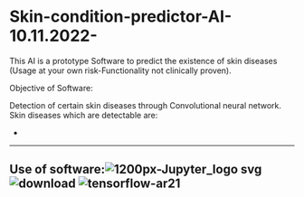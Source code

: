 # Skin-condition-predictor-AI-10.11.2022-
This AI is a prototype Software to predict the existence of skin diseases (Usage at your own risk-Functionality not clinically proven).



Objective of Software:

Detection of certain skin diseases through Convolutional neural network. Skin diseases which are detectable are: 

-

----------------------------------------------------------------------
Use of software:![1200px-Jupyter_logo svg](https://user-images.githubusercontent.com/79632956/215291140-a1d258d6-fec6-4f98-bbbf-2a2988d43cb4.png)
                  ![download](https://user-images.githubusercontent.com/79632956/215291283-de76d458-9c1e-4995-8cf5-8780fd485855.png)
                  ![tensorflow-ar21](https://user-images.githubusercontent.com/79632956/215291373-ec993098-5639-4e08-ac93-57e69d863c9c.png)
----------------------------------------------------------------------


